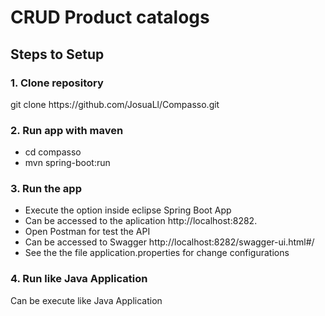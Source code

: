 <h1>CRUD Product catalogs</h1>

<h2>Steps to Setup</h2>

<h3>1. Clone repository</h3>
<p>git clone https://github.com/JosuaLl/Compasso.git

<h3>2. Run app with maven</h3> 
	<ul>
	<li>cd compasso</li> 
	<li>mvn spring-boot:run</li>
	</ul>
<h3>3. Run the app</h3>
	<ul>
	<li>Execute the option inside eclipse Spring Boot App</li>
	<li>Can be accessed to the aplication http://localhost:8282.</li>
	<li>Open Postman for test the API</li>
	<li>Can be accessed to Swagger http://localhost:8282/swagger-ui.html#/</li>
	<li>See the the file application.properties for change configurations</li>
	</ul>

<h3>4. Run like Java Application</h3>
	Can be execute like Java Application


	
